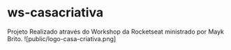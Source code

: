 # ws-casacriativa
Projeto Realizado através do Workshop da Rocketseat ministrado por Mayk Brito.
![public/logo-casa-criativa.png]



